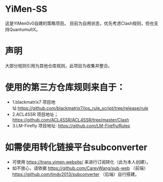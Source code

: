 # YiMen-SS
  这是YiMen0v0自建的策略项目。
  目前为自用状态，优先考虑Clash规则，但也支持QuantumultX。
  
# 声明 
大部分规则引用为其他仓库规则，此项目为收集并整合。

# 使用的第三方仓库规则来自于：
* 1.blackmatrix7 项目地址:https://github.com/blackmatrix7/ios_rule_script/tree/release/rule
* 2.ACL4SSR 项目地址；https://github.com/ACL4SSR/ACL4SSR/tree/master/Clash
* 3.LM-Firefly 项目地址: https://github.com/LM-Firefly/Rules

# 如需使用转化链接平台subconverter
* 可使用 https://trans.yimen.website/ 来进行订阅转化（此为本人创建）。
* 如不放心，请依据 https://github.com/CareyWang/sub-web （前端） https://github.com/tindy2013/subconverter （后端）自行搭建。
